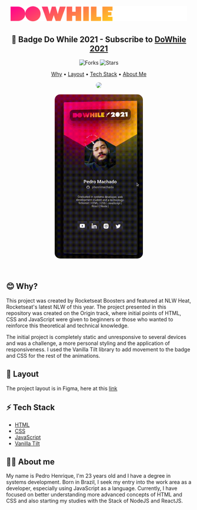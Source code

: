 <h1 align="center">
  <img src="./public/logo-do-while.svg" width="480px">
</h1>

<h2 align="center">🚀 Badge Do While 2021 - Subscribe to <a href="https://dowhile.io/inscricao">DoWhile 2021</a></h2>

<p align="center">
  <img src="https://img.shields.io/github/forks/phenrimachado/cracha-do-while?label=forks&message=MIT&color=FFCD1E&labelColor=FF008E" alt="Forks">

  <img src="https://img.shields.io/github/stars/phenrimachado/cracha-do-while?label=stars&message=MIT&color=FFCD1E&labelColor=FF008E" alt="Stars">
</p>

<p align="center">
  <a href="#why">Why</a> •
  <a href="#layout">Layout</a> •
  <a href="#tech-stack">Tech Stack</a> •
  <a href="#about-me">About Me</a>
</p>

<p align="center">
  <img 
    src="./public/desktop-badge.gif"
    width="720px"
    style="display: inline; border-radius: 15px; border: "
  />
</p>
<p align="center">
  <img 
    src="./public/mobile-badge.gif"
    width="240px"
    style="display: inline; border-radius: 15px; border: "
  />
</p>
<br />

<h2 id="why">😊 Why?</h2>

This project was created by Rocketseat Boosters and featured at NLW Heat, Rocketseat's latest NLW of this year. The project presented in this repository was created on the Origin track, where initial points of HTML, CSS and JavaScript were given to beginners or those who wanted to reinforce this theoretical and technical knowledge.

The initial project is completely static and unresponsive to several devices and was a challenge, a more personal styling and the application of responsiveness. I used the Vanilla Tilt library to add movement to the badge and CSS for the rest of the animations.

<h2 id="layout">📐 Layout</h2>

The project layout is in Figma, here at this <a href="https://www.figma.com/file/bVPY9Y6300VXwMf522hnCt/%5BNLW-Heat---Mission%3A-Origin%5D-DoWhile2021-(Community)">link</a>


<h2 id="tech-stack">⚡ Tech Stack</h2>
<ul>
  <li><a href="https://developer.mozilla.org/en-US/docs/Web/HTML">HTML</a></li>
  <li><a href="https://developer.mozilla.org/en-US/docs/Web/CSS">CSS</a></li>
  <li><a href="https://developer.mozilla.org/en-US/docs/Web/JavaScript/Reference">JavaScript</a></li>
  <li><a href="https://micku7zu.github.io/vanilla-tilt.js/">Vanilla Tilt</a></li>
</ul>

<h2 id="about-me">🧒🏻 About me</h2>

My name is Pedro Henrique, I'm 23 years old and I have a degree in systems development. Born in Brazil, I seek my entry into the work area as a developer, especially using JavaScript as a language. Currently, I have focused on better understanding more advanced concepts of HTML and CSS and also starting my studies with the Stack of NodeJS and ReactJS.
